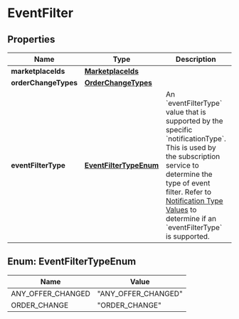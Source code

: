 
# EventFilter

## Properties
Name | Type | Description | Notes
------------ | ------------- | ------------- | -------------
**marketplaceIds** | [**MarketplaceIds**](MarketplaceIds.md) |  |  [optional]
**orderChangeTypes** | [**OrderChangeTypes**](OrderChangeTypes.md) |  |  [optional]
**eventFilterType** | [**EventFilterTypeEnum**](#EventFilterTypeEnum) | An &#x60;eventFilterType&#x60; value that is supported by the specific &#x60;notificationType&#x60;. This is used by the subscription service to determine the type of event filter. Refer to [Notification Type Values](https://developer-docs.amazon.com/sp-api/docs/notification-type-values) to determine if an &#x60;eventFilterType&#x60; is supported. | 


<a name="EventFilterTypeEnum"></a>
## Enum: EventFilterTypeEnum
Name | Value
---- | -----
ANY_OFFER_CHANGED | &quot;ANY_OFFER_CHANGED&quot;
ORDER_CHANGE | &quot;ORDER_CHANGE&quot;



